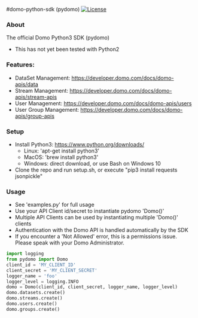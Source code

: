 #domo-python-sdk (pydomo)
[![License](https://img.shields.io/badge/license-MIT-blue.svg?style=flat)](http://www.opensource.org/licenses/MIT)

### About

The official Domo Python3 SDK (pydomo)
* This has not yet been tested with Python2

### Features:
* DataSet Management: https://developer.domo.com/docs/domo-apis/data
* Stream Management: https://developer.domo.com/docs/domo-apis/stream-apis
* User Management: https://developer.domo.com/docs/domo-apis/users
* User Group Management: https://developer.domo.com/docs/domo-apis/group-apis

### Setup
* Install Python3: https://www.python.org/downloads/
    * Linux: 'apt-get install python3'
    * MacOS: 'brew install python3'
    * Windows: direct download, or use Bash on Windows 10
* Clone the repo and run setup.sh, or execute "pip3 install requests jsonpickle"

### Usage
* See 'examples.py' for full usage
* Use your API Client id/secret to instantiate pydomo 'Domo()'
* Multiple API Clients can be used by instantiating multiple 'Domo()' clients
* Authentication with the Domo API is handled automatically by the SDK
* If you encounter a 'Not Allowed' error, this is a permissions issue. Please speak with your Domo Administrator.
```python
import logging
from pydomo import Domo
client_id = 'MY_CLIENT_ID'
client_secret = 'MY_CLIENT_SECRET'
logger_name = 'foo'
logger_level = logging.INFO
domo = Domo(client_id, client_secret, logger_name, logger_level)
domo.datasets.create()
domo.streams.create()
domo.users.create()
domo.groups.create()
```
